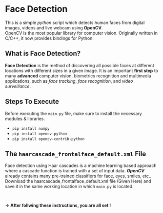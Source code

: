 # Face Detection

This is a simple _python_ script which detects human faces from digital images, videos and live webcam using **OpenCV**.<br /> OpenCV is the most popular library for computer vision. Originally written in C/C++, it now provides bindings for Python.
<br />

## What is Face Detection?
**Face Detection** is the method of discovering all possible faces at different locations with different sizes in a given image. It is an important **first step** to many **advanced** computer vision, biometrics recognition and multimedia applications, such as _face tracking_, _face recognition_, and _video surveillance_.

## Steps To Execute
Before executing the `main.py` file, make sure to install the necessary modules & libraries.
-    `pip install numpy`
-    `pip install opencv-python`
-    `pip install opencv-contrib-python` <br />

## The `haarcascade_frontalface_default.xml` File
Face detection using Haar cascades is a machine learning based approach where a cascade function is trained with a set of input data. ***OpenCV*** already contains many pre-trained classifiers for face, eyes, smiles, etc..
Download the haarcascade_frontalface_default.xml file (Given Here) and save it in the same working location in which `main.py` is located.

<br />

**->** **After follwing these instructions, you are all set !**
